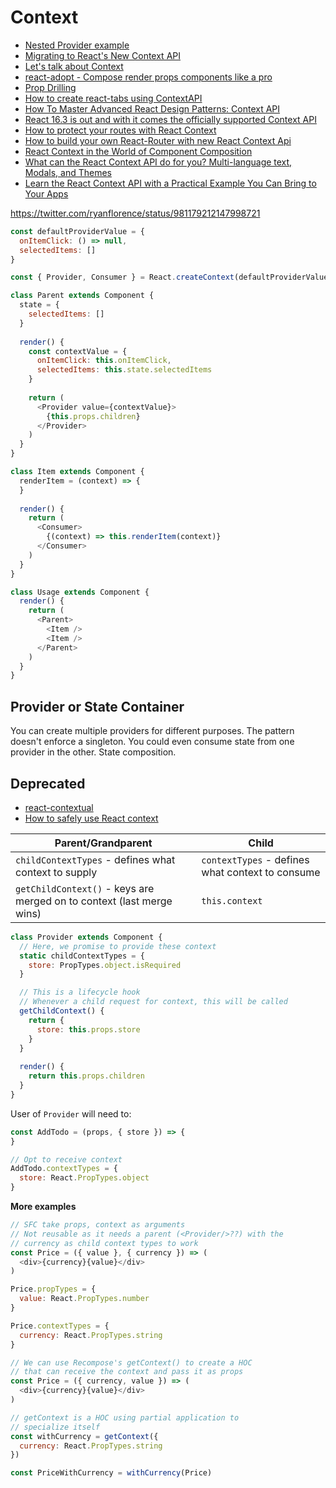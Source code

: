 # Context

* [Nested Provider example](https://codesandbox.io/s/9zj452q1yo)
* [Migrating to React's New Context API](https://blog.kentcdodds.com/migrating-to-reacts-new-context-api-b15dc7a31ea0)
* [Let's talk about Context](http://reactcontext.com/)
* [react-adopt - Compose render props components like a pro](https://github.com/pedronauck/react-adopt)
* [Prop Drilling](https://buttondown.email/kentcdodds/archive/8e22429d-fcc7-4d5b-af0b-3880c64a9857)
* [How to create react-tabs using ContextAPI](https://medium.com/dailyjs/how-to-create-react-tabs-using-contextapi-932c7bec35c7)
* [How To Master Advanced React Design Patterns: Context API](https://itnext.io/using-advanced-design-patterns-to-create-flexible-and-reusable-react-components-part-2-react-3c5662b997ab)
* [React 16.3 is out and with it comes the officially supported Context API](https://itnext.io/compound-components-with-react-v16-3-6679c752bd56)
* [How to protect your routes with React Context](https://medium.freecodecamp.org/how-to-protect-your-routes-with-react-context-717670c4713a)
* [How to build your own React-Router with new React Context Api](https://medium.com/@stevenkoch/how-to-build-your-own-react-router-with-new-react-context-api-1647406b9b93)
* [React Context in the World of Component Composition](https://medium.com/@ablamunits/react-context-in-the-world-of-component-composition-ce049d99afd9)
* [What can the React Context API do for you? Multi-language text, Modals, and Themes](https://codeburst.io/what-can-react-context-api-do-for-you-multi-language-text-modals-and-theme-switchers-9cfbc8e5ee5e)
* [Learn the React Context API with a Practical Example You Can Bring to Your Apps](https://itnext.io/understanding-the-react-context-api-through-building-a-shared-snackbar-for-in-app-notifications-6c199446b80c)

https://twitter.com/ryanflorence/status/981179212147998721

```js
const defaultProviderValue = {
  onItemClick: () => null,
  selectedItems: []
}

const { Provider, Consumer } = React.createContext(defaultProviderValue)

class Parent extends Component {
  state = {
    selectedItems: []
  }
  
  render() {
    const contextValue = {
      onItemClick: this.onItemClick,
      selectedItems: this.state.selectedItems
    }
    
    return (
      <Provider value={contextValue}>
        {this.props.children}
      </Provider>
    )
  }
}

class Item extends Component {
  renderItem = (context) => {
  }
  
  render() {
    return (
      <Consumer>
        {(context) => this.renderItem(context)}
      </Consumer>
    )
  }
}

class Usage extends Component {
  render() {
    return (
      <Parent>
        <Item />
        <Item />
      </Parent>
    )
  }
}
```

## Provider or State Container

You can create multiple providers for different purposes. The pattern doesn't enforce a singleton. You could even consume state from one provider in the other. State composition.

## Deprecated

* [react-contextual](https://github.com/drcmda/react-contextual)
* [How to safely use React context](https://medium.com/@mweststrate/how-to-safely-use-react-context-b7e343eff076)

| Parent/Grandparent                                                    | Child                                            |
|-----------------------------------------------------------------------|--------------------------------------------------|
| `childContextTypes` - defines what context to supply                  | `contextTypes` - defines what context to consume |
| `getChildContext()` - keys are merged on to context (last merge wins) | `this.context`                                   |

```js
class Provider extends Component {
  // Here, we promise to provide these context
  static childContextTypes = {
    store: PropTypes.object.isRequired
  }

  // This is a lifecycle hook
  // Whenever a child request for context, this will be called
  getChildContext() {
    return {
      store: this.props.store
    }
  }
  
  render() {
    return this.props.children
  }
}
```

User of `Provider` will need to:

```js
const AddTodo = (props, { store }) => {
}

// Opt to receive context
AddTodo.contextTypes = {
  store: React.PropTypes.object
}
```

**More examples**

```js
// SFC take props, context as arguments
// Not reusable as it needs a parent (<Provider/>??) with the
// currency as child context types to work
const Price = ({ value }, { currency }) => (
  <div>{currency}{value}</div>
)

Price.propTypes = {
  value: React.PropTypes.number
}

Price.contextTypes = {
  currency: React.PropTypes.string
}

// We can use Recompose's getContext() to create a HOC
// that can receive the context and pass it as props
const Price = ({ currency, value }) => (
  <div>{currency}{value}</div>
)

// getContext is a HOC using partial application to
// specialize itself
const withCurrency = getContext({
  currency: React.PropTypes.string
})

const PriceWithCurrency = withCurrency(Price)
```

